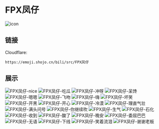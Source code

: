 # FPX凤仔
![icon](https://emoji.shojo.cn/bili/src/FPX凤仔/icon.png)
## 链接
Cloudflare:
```
https://emoji.shojo.cn/bili/src/FPX凤仔
```
## 展示
![FPX凤仔-nice](https://emoji.shojo.cn/bili/src/FPX凤仔/FPX凤仔-nice.png)
![FPX凤仔-吃瓜](https://emoji.shojo.cn/bili/src/FPX凤仔/FPX凤仔-吃瓜.png)
![FPX凤仔-冲呀](https://emoji.shojo.cn/bili/src/FPX凤仔/FPX凤仔-冲呀.png)
![FPX凤仔-呆馋](https://emoji.shojo.cn/bili/src/FPX凤仔/FPX凤仔-呆馋.png)
![FPX凤仔-嗯嗯](https://emoji.shojo.cn/bili/src/FPX凤仔/FPX凤仔-嗯嗯.png)
![FPX凤仔-飞吻](https://emoji.shojo.cn/bili/src/FPX凤仔/FPX凤仔-飞吻.png)
![FPX凤仔-嗨](https://emoji.shojo.cn/bili/src/FPX凤仔/FPX凤仔-嗨.png)
![FPX凤仔-坏笑](https://emoji.shojo.cn/bili/src/FPX凤仔/FPX凤仔-坏笑.png)
![FPX凤仔-开黑](https://emoji.shojo.cn/bili/src/FPX凤仔/FPX凤仔-开黑.png)
![FPX凤仔-开心](https://emoji.shojo.cn/bili/src/FPX凤仔/FPX凤仔-开心.png)
![FPX凤仔-冷漠](https://emoji.shojo.cn/bili/src/FPX凤仔/FPX凤仔-冷漠.png)
![FPX凤仔-理直气壮](https://emoji.shojo.cn/bili/src/FPX凤仔/FPX凤仔-理直气壮.png)
![FPX凤仔-满头问号](https://emoji.shojo.cn/bili/src/FPX凤仔/FPX凤仔-满头问号.png)
![FPX凤仔-你继续吹](https://emoji.shojo.cn/bili/src/FPX凤仔/FPX凤仔-你继续吹.png)
![FPX凤仔-生气](https://emoji.shojo.cn/bili/src/FPX凤仔/FPX凤仔-生气.png)
![FPX凤仔-石化](https://emoji.shojo.cn/bili/src/FPX凤仔/FPX凤仔-石化.png)
![FPX凤仔-收到](https://emoji.shojo.cn/bili/src/FPX凤仔/FPX凤仔-收到.png)
![FPX凤仔-酸了](https://emoji.shojo.cn/bili/src/FPX凤仔/FPX凤仔-酸了.png)
![FPX凤仔-晚安](https://emoji.shojo.cn/bili/src/FPX凤仔/FPX凤仔-晚安.png)
![FPX凤仔-委屈巴巴](https://emoji.shojo.cn/bili/src/FPX凤仔/FPX凤仔-委屈巴巴.png)
![FPX凤仔-无语](https://emoji.shojo.cn/bili/src/FPX凤仔/FPX凤仔-无语.png)
![FPX凤仔-下线](https://emoji.shojo.cn/bili/src/FPX凤仔/FPX凤仔-下线.png)
![FPX凤仔-笑着流泪](https://emoji.shojo.cn/bili/src/FPX凤仔/FPX凤仔-笑着流泪.png)
![FPX凤仔-谢谢老板](https://emoji.shojo.cn/bili/src/FPX凤仔/FPX凤仔-谢谢老板.png)
